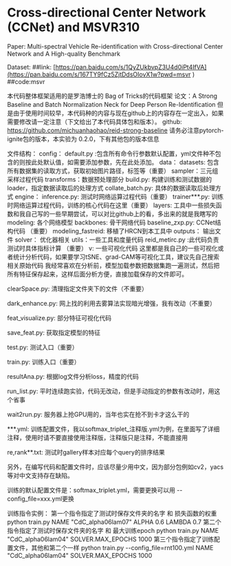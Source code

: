 # Cross-directional Center Network (CCNet) and MSVR310
Paper: Multi-spectral Vehicle Re-identification with Cross-directional  Center Network and A High-quality Benchmark

Dataset: ##link: [https://pan.baidu.com/s/1QyZUkbvpZ3U4d0iPt4IfVA](https://pan.baidu.com/s/167TY9fCz5ZjtDdsOIovX1w?pwd=msvr ) ##code:msvr

本代码整体框架适用的是罗浩博士的 Bag of Tricks的代码框架
论文：A Strong Baseline and Batch Normalization Neck for Deep Person Re-Identification
但是由于使用时间较早，本代码种的内容与现在github上的内容存在一定出入，如果需要修改请一定注意（下文给出了本代码具体包和版本）。
github: https://github.com/michuanhaohao/reid-strong-baseline
请务必注意pytorch-ignite包的版本，本实验为 0.2.0，下有其他包的版本信息

文件结构：
config：
    default.py :包含所有命令行参数默认配置，yml文件种不包含的则按此处默认值，如需要添加参数，先在此处添加。
data：
    datasets: 包含所有数据集的读取方式，获取初始图片路径，标签等（重要）
    sampler：三元组采样过程代码
    transforms：数据预处理部分
    build.py: 构建训练和测试数据的loader，指定数据读取后的处理方式
    collate_batch.py: 具体的数据读取后处理方式
engine：
    inference.py: 测试时网络运算过程代码（重要）
    trainer***.py: 训练时网络运算过程代码，训练的核心代码在这里（重要）
layers:
    工具中一些损失函数和我自己写的一些早期尝试，可以对比github上的看，多出来的就是我瞎写的
modeling:
    各个网络模型
    backbones: 骨干网络代码
    baseline_zxp.py: CCNet结构代码 （重要）
modeling_fastreid:
    移植了HRCN到本工具中
outputs：
    输出文件
solver：
    优化器相关
utils：一些工具和度量代码
    reid_metirc.py :此代码负责测试时具体指标计算 （重要）
v: 一些可视化代码
    这里都是我自己的一些可视化或者统计分析代码，如果要学习tSNE、grad-CAM等可视化工具，建议先自己搜索相关原始代码
    我经常喜欢在分析前，模型加载参数把数据集跑一遍测试，然后把所有特征保存起来，这样后面分析方便，直接加载保存的文件即可。

clearSpace.py: 清理指定文件夹下的文件（不重要）

dark_enhance.py: 网上找的利用去雾算法实现暗光增强，我有改动（不重要）

feat_visualize.py: 部分特征可视化代码

save_feat.py: 获取指定模型的特征

test.py: 测试入口（重要）

train.py: 训练入口（重要）

resultAna.py: 根据log文件分析loss，精度的代码

run_list.py: 平时连续跑实验，代码无改动，但是手动指定的参数有改动时，用这个省事

wait2run.py: 服务器上抢GPU用的，当年也实在抢不到卡才这么干的

***.yml: 训练配置文件，我以softmax_triplet_注释版.yml为例，在里面写了详细注释，使用时请不要直接使用注释版，注释版只是注释，不能直接用

re,rank**.txt: 测试时gallery样本对应每个query的排序结果

另外，在编写代码和配置文件时，应该尽量少用中文，因为部分包例如cv2，yacs等对中文支持存在缺陷。

训练的默认配置文件是：softmax_triplet.yml，需要更换可以用 --config_file=xxx.yml更换

训练指令实例：
    第一个指令指定了测试时保存文件夹的名字 和 损失函数的权重
    python train.py NAME "CdC_alpha06lam07" ALPHA 0.6 LAMBDA 0.7
    第二个指令指定了测试时保存文件夹的名字 和 最大训练epoch
    python train.py NAME "CdC_alpha06lam04" SOLVER.MAX_EPOCHS 1000
    第三个指令指定了训练配置文件，其他和第二个一样
    python train.py  --config_file=rnt100.yml NAME "CdC_alpha06lam04" SOLVER.MAX_EPOCHS 1000
